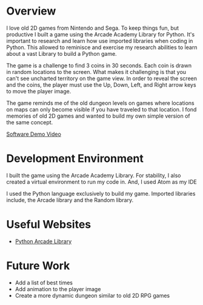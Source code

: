 # Overview

I love old 2D games from Nintendo and Sega.  To keep things fun, but productive I built a game using the Arcade Academy Library for Python.  It's important to research and learn how use imported libraries when coding in Python.  This allowed to reminisce and exercise my research abilities to learn about a vast Library
to build a Python game.

The game is a challenge to find 3 coins in 30 seconds.  Each coin is drawn in random locations to the screen. What makes it challenging is that you can't see uncharted territory on the game view.  In order to reveal the screen and the coins, the player must use the Up, Down, Left, and Right arrow keys to move the player image.

The game reminds me of the old dungeon levels on games where locations on maps can only become visible if you have traveled to that location.  I fond memories of old 2D games and wanted to build my own simple version of the same concept.

[Software Demo Video](https://www.youtube.com/watch?v=0ZIacPvYFrs)

# Development Environment

I built the game using the Arcade Academy Library.  For stability, I also created a virtual environment to run my code in. And, I used Atom as my IDE

I used the Python language exclusively to build my game.  Imported libraries include, the Arcade library and the Random library.  

# Useful Websites

* [Python Arcade Library](https://arcade.academy/)

# Future Work

* Add a list of best times
* Add animation to the player image
* Create a more dynamic dungeon similar to old 2D RPG games
